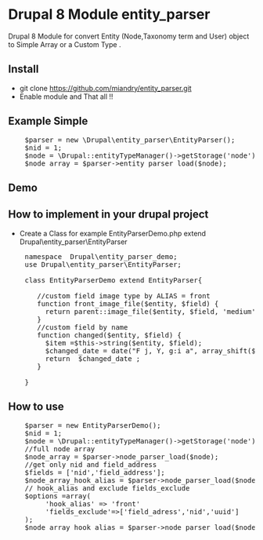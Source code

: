 # Drupal 8 Module entity_parser
Drupal 8 Module for convert Entity (Node,Taxonomy term and User) object to Simple Array or a Custom Type .
## Install 
 - git clone https://github.com/miandry/entity_parser.git 
 - Enable module and That all !!
 
## Example Simple
<pre>
    $parser = new \Drupal\entity_parser\EntityParser();
    $nid = 1;
    $node = \Drupal::entityTypeManager()->getStorage('node')->load($nid);
    $node_array = $parser->entity_parser_load($node); 
</pre> 
## Demo 

## How to implement in your drupal project

- Create a Class for example EntityParserDemo.php extend  Drupal\entity_parser\EntityParser
<pre>
    namespace  Drupal\entity_parser_demo;
    use Drupal\entity_parser\EntityParser;

    class EntityParserDemo extend EntityParser{

       //custom field image type by ALIAS = front
       function front_image_file($entity, $field) {
         return parent::image_file($entity, $field, 'medium');
       }
       //custom field by name
       function changed($entity, $field) {
         $item =$this->string($entity, $field);
         $changed_date = date("F j, Y, g:i a", array_shift($item));
         return  $changed_date ;
       }

    }
</pre>    
## How to use 
<pre>
    $parser = new EntityParserDemo();
    $nid = 1;
    $node = \Drupal::entityTypeManager()->getStorage('node')->load($nid);
    //full node array
    $node_array = $parser->node_parser_load($node);
    //get only nid and field_address
    $fields = ['nid','field_address'];
    $node_array_hook_alias = $parser->node_parser_load($node,fields);
    // hook_alias and exclude fields_exclude
    $options =array(
         'hook_alias' => 'front'
         'fields_exclude'=>['field_adress','nid','uuid']
    );
    $node_array_hook_alias = $parser->node_parser_load($node,array(),$options);
</pre> 
